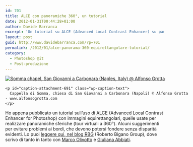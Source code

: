 ```yaml
---
id: 701
title: ALCE con panoramiche 360°, un tutorial
date: 2012-01-31T00:44:28+01:00
author: Davide Barranca
excerpt: 'Un tutorial su ALCE (Advanced Local Contrast Enhancer) su panoramiche 360° - suggerimenti per evitare problemi ai bordi in immagini equirettangolari'
layout: post
guid: http://www.davidebarranca.com/?p=701
permalink: /2012/01/alce-panorama-360-equirettangolare-tutorial/
category:
  - Photoshop @it
  - Post-produzione
---
```

<div class="pf-content">
  <div id="attachment_691" style="width: 580px" class="wp-caption aligncenter">
    <a href="http://blog.rbg.bigano.com/2012/01/30/alce-and-360-equirectangular-panoramic-images/" target="_blank"><img aria-describedby="caption-attachment-691" class="size-full wp-image-691 " src="/wp-content/uploads/2012/01/equirectangular.jpg" alt="Somma chapel, San Giovanni a Carbonara (Naples, Italy) @ Alfonso Grotta" width="570" height="285" srcset="/wp-content/uploads/2012/01/equirectangular.jpg 570w, /wp-content/uploads/2012/01/equirectangular-150x75.jpg 150w, /wp-content/uploads/2012/01/equirectangular-300x150.jpg 300w" sizes="(max-width: 570px) 100vw, 570px" /></a>

    <p id="caption-attachment-691" class="wp-caption-text">
      Cappella di Somma, chiesa di San Giovanni a Carbonara (Napoli) © Alfonso Grotta - www.alfonsogrotta.com
    </p>
  </div>

  <p>
    Ho appena pubblicato un tutorial sull&#8217;uso di <a title="ALCE - Advanced Local Contrast Enhancer" href="http://www.bigano.com/ALCE" target="_blank">ALCE</a> (Advanced Local Contrast Enhancer for Photoshop) con immagini equirettangolari, quelle usate per realizzare panoramiche sferiche (tour virtuali a 360°). Alcuni suggerimenti per evitare problemi ai bordi, che devono potersi fondere senza disparità evidenti. Lo puoi <a title="ALCE and 360° panoramic images - RBG blog" href="http://blog.rbg.bigano.com/2012/01/30/alce-and-360-equirectangular-panoramic-images/" target="_blank">leggere qui, nel blog RBG</a> (Roberto Bigano Group), dove scrivo di tanto in tanto con <a title="Marco Olivotto" href="http://www.marcoolivotto.com" target="_blank">Marco Olivotto</a> e <a title="Giuly Abbiati" href="http://www.cromaline.net" target="_blank">Giuliana Abbiati</a>.
  </p>
</div>
